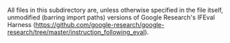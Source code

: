 All files in this subdirectory are, unless otherwise specified in the file itself, unmodified (barring import paths) versions of Google Research's IFEval Harness (https://github.com/google-research/google-research/tree/master/instruction_following_eval).